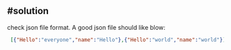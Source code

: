 #solution
-------
    
 check json file format. A good json file should like blow:   
```json
 [{"Hello":"everyone","name":"Hello"},{"Hello":"world","name":"world"}]
```




